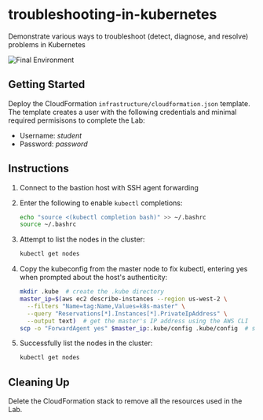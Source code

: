# troubleshooting-in-kubernetes

Demonstrate various ways to troubleshoot (detect, diagnose, and resolve) problems in Kubernetes

![Final Environment](https://user-images.githubusercontent.com/3911650/42845131-3c81c658-89d2-11e8-8f72-1eb34cfc98af.png)

## Getting Started

Deploy the CloudFormation `infrastructure/cloudformation.json` template. The template creates a user with the following credentials and minimal required permisisons to complete the Lab:

- Username: _student_
- Password: _password_

## Instructions

1. Connect to the bastion host with SSH agent forwarding

1. Enter the following to enable `kubectl` completions:

    ```sh
    echo "source <(kubectl completion bash)" >> ~/.bashrc
    source ~/.bashrc
    ```

1. Attempt to list the nodes in the cluster:

    ```sh
    kubectl get nodes
    ```

1. Copy the kubeconfig from the master node to fix kubectl, entering yes when prompted about the host's authenticity:

    ```sh
    mkdir .kube  # create the .kube directory
    master_ip=$(aws ec2 describe-instances --region us-west-2 \
      --filters "Name=tag:Name,Values=k8s-master" \
      --query "Reservations[*].Instances[*].PrivateIpAddress" \
      --output text)  # get the master's IP address using the AWS CLI
    scp -o "ForwardAgent yes" $master_ip:.kube/config .kube/config  # secure copy (scp) the kubeconfig file
    ```

1. Successfully list the nodes in the cluster:

    ```sh
    kubectl get nodes
    ```

## Cleaning Up

Delete the CloudFormation stack to remove all the resources used in the Lab.